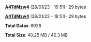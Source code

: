 [**A4TdMzw4**](/data/A4TdMzw4.txt) (28/01/23 - 19:51)- 29 bytes

[**A4TdMzw4**](/data/A4TdMzw4.txt) (28/01/23 - 19:51)- 29 bytes

**Total Datas**: 6928

**Total Size**: 40.25 MB / 40.3 MB